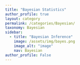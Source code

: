 ```yaml
---
title: "Bayesian Statistics"
author_profile: true
layout: category
permalink: /categories/Bayesian/
taxonomy: Bayesian
sidebar:
  - title: "Bayesian Inference"
    image: /assets/img/bayes.png
    image_alt: "image"
    nav: Bayesian
author_profile: False
---
```

